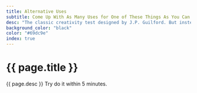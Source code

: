 ```yaml
---
title: Alternative Uses
subtitle: Come Up With As Many Uses for One of These Things As You Can
desc: "The classic creativity test designed by J.P. Guilford. But instead of using it to test creativity, we’re using it to practice and boost creativity. Come up with as many uses for one of these things as you can."
background_color: "black"
color: "#69dc9e"
index: true
---
```

# {{ page.title }}

{{ page.desc }} Try do it within 5 minutes.

<ul class="_random random masonry" data-child="li" data-amount="21" data-template="[[ mix ]]" data-params='{"collections": 
["nouns-singular", "objects-singular"]}'></ul>